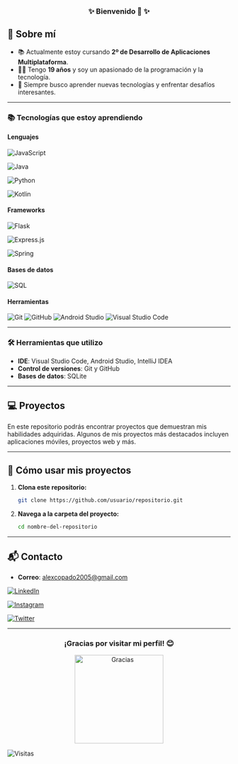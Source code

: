 <div align="center">
  <h3>✨ Bienvenido 👋 ✨</h3>
</div>


## 🚀 Sobre mí

- 📚 Actualmente estoy cursando **2º de Desarrollo de Aplicaciones Multiplataforma**.
- 👨‍💻 Tengo **19 años** y soy un apasionado de la programación y la tecnología.
- 🎯 Siempre busco aprender nuevas tecnologías y enfrentar desafíos interesantes.  

---

### 📚 Tecnologías que estoy aprendiendo
#### Lenguajes
![JavaScript](https://img.shields.io/badge/-JavaScript-F7DF1E?style=flat&logo=javascript&logoColor=black) 

![Java](https://img.shields.io/badge/-Java-007396?style=flat&logo=openjdk&logoColor=white)

![Python](https://img.shields.io/badge/Python-3776AB?style=flat&logo=python&logoColor=white)  

![Kotlin](https://img.shields.io/badge/-Kotlin-0095D5?style=flat&logo=kotlin&logoColor=white)

#### Frameworks
![Flask](https://img.shields.io/badge/-Flask-000000?style=flat&logo=flask&logoColor=white) 

![Express.js](https://img.shields.io/badge/-Express.js-000000?style=flat&logo=express&logoColor=white)  

![Spring](https://img.shields.io/badge/-Spring-6DB33F?style=flat&logo=spring&logoColor=white)



#### Bases de datos
![SQL](https://img.shields.io/badge/-SQL-4479A1?style=flat&logo=postgresql&logoColor=white)

#### Herramientas
![Git](https://img.shields.io/badge/-Git-F05032?style=flat&logo=git&logoColor=white)
![GitHub](https://img.shields.io/badge/-GitHub-181717?style=flat&logo=github&logoColor=white)
![Android Studio](https://img.shields.io/badge/-Android%20Studio-3DDC84?style=flat&logo=android-studio&logoColor=white)
![Visual Studio Code](https://img.shields.io/badge/-Visual%20Studio%20Code-007ACC?style=flat&logo=visual-studio-code&logoColor=white)

---

### 🛠️ **Herramientas que utilizo**

- **IDE**: Visual Studio Code, Android Studio, IntelliJ IDEA
- **Control de versiones**: Git y GitHub
- **Bases de datos**: SQLite

---

## 💻 **Proyectos**

En este repositorio podrás encontrar proyectos que demuestran mis habilidades adquiridas. Algunos de mis proyectos más destacados incluyen aplicaciones móviles, proyectos web y más.

---

## 🔧 **Cómo usar mis proyectos**

1. **Clona este repositorio:**
    ```bash
    git clone https://github.com/usuario/repositorio.git
    ```

2. **Navega a la carpeta del proyecto:**
    ```bash
    cd nombre-del-repositorio
    ```

---
## 📬 **Contacto**

- **Correo**: [alexcopado2005@gmail.com](mailto:alexcopado2005@gmail.com)
  
[![LinkedIn](https://img.shields.io/badge/-LinkedIn-0077B5?style=flat&logo=linkedin&logoColor=white)](https://www.linkedin.com/in/alejandro-copado-lopez-612625297/)

[![Instagram](https://img.shields.io/badge/-Instagram-E4405F?style=flat&logo=instagram&logoColor=white)](https://www.instagram.com/alexcl085/)  

[![Twitter](https://img.shields.io/badge/-Twitter-1DA1F2?style=flat&logo=twitter&logoColor=white)](https://twitter.com/ByAlex885)


---

<div align="center">
  <h3>¡Gracias por visitar mi perfil! 😊</h3>
  <img src="https://media.giphy.com/media/LmNwrBhejkK9EFP504/giphy.gif" alt="Gracias" width="200">
</div>

![Visitas](https://komarev.com/ghpvc/?username=alexcl885&color=blue&style=flat)
